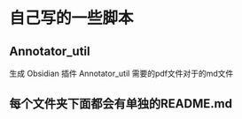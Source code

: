 # 自己写的一些脚本
## Annotator_util
生成 Obsidian 插件 Annotator_util 需要的pdf文件对于的md文件
## 每个文件夹下面都会有单独的README.md
